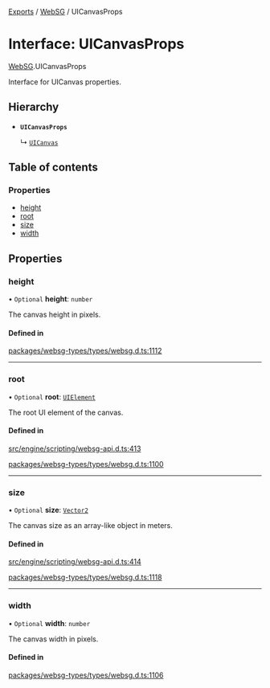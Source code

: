 [Exports](../modules.md) / [WebSG](../modules/websg) / UICanvasProps

# Interface: UICanvasProps

[WebSG](../modules/WebSG.md).UICanvasProps

Interface for UICanvas properties.

## Hierarchy

- **`UICanvasProps`**

  ↳ [`UICanvas`](../classes/WebSG.UICanvas.md)

## Table of contents

### Properties

- [height](WebSG.UICanvasProps.md#height)
- [root](WebSG.UICanvasProps.md#root)
- [size](WebSG.UICanvasProps.md#size)
- [width](WebSG.UICanvasProps.md#width)

## Properties

### height

• `Optional` **height**: `number`

The canvas height in pixels.

#### Defined in

[packages/websg-types/types/websg.d.ts:1112](https://github.com/matrix-org/thirdroom/blob/1005fb3d/packages/websg-types/types/websg.d.ts#L1112)

---

### root

• `Optional` **root**: [`UIElement`](../classes/WebSG.UIElement.md)

The root UI element of the canvas.

#### Defined in

[src/engine/scripting/websg-api.d.ts:413](https://github.com/matrix-org/thirdroom/blob/1005fb3d/src/engine/scripting/websg-api.d.ts#L413)

[packages/websg-types/types/websg.d.ts:1100](https://github.com/matrix-org/thirdroom/blob/1005fb3d/packages/websg-types/types/websg.d.ts#L1100)

---

### size

• `Optional` **size**: [`Vector2`](../classes/WebSG.Vector2.md)

The canvas size as an array-like object in meters.

#### Defined in

[src/engine/scripting/websg-api.d.ts:414](https://github.com/matrix-org/thirdroom/blob/1005fb3d/src/engine/scripting/websg-api.d.ts#L414)

[packages/websg-types/types/websg.d.ts:1118](https://github.com/matrix-org/thirdroom/blob/1005fb3d/packages/websg-types/types/websg.d.ts#L1118)

---

### width

• `Optional` **width**: `number`

The canvas width in pixels.

#### Defined in

[packages/websg-types/types/websg.d.ts:1106](https://github.com/matrix-org/thirdroom/blob/1005fb3d/packages/websg-types/types/websg.d.ts#L1106)
